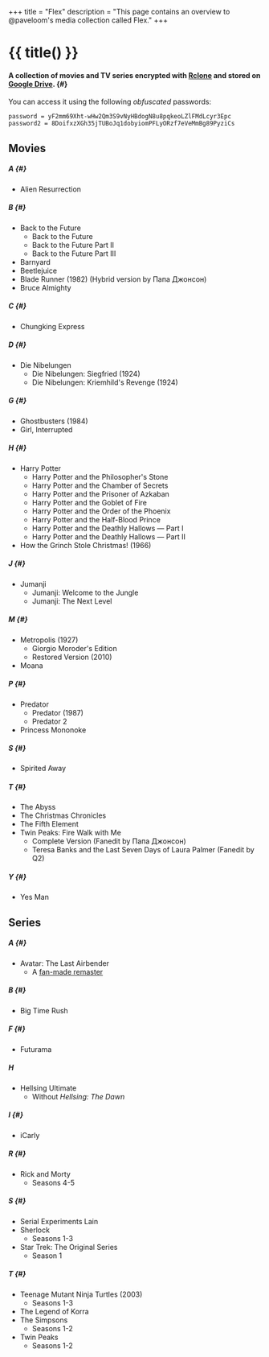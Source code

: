 +++
title = "Flex"
description = "This page contains an overview to @paveloom's media collection called Flex."
+++

# {{ title() }}
#### A collection of movies and TV series encrypted with [Rclone](https://rclone.org) and stored on [Google Drive](https://drive.google.com/drive/folders/1HIa7kt2RWpxU2cosdmNks1amEp2B75LO?usp=sharing). {#}

You can access it using the following *obfuscated* passwords:

```
password = yF2mm69Xht-wHw2Qm3S9vNyHBdogN8u8pqkeoLZlFMdLcyr3Epc
password2 = 8DoifxzXGh35jTUBoJq1dobyiomPFLyORzf7eVeMmBg89PyziCs
```

## Movies

##### A {#}
- Alien Resurrection

##### B {#}
- Back to the Future
  - Back to the Future
  - Back to the Future Part II
  - Back to the Future Part III
- Barnyard
- Beetlejuice
- Blade Runner (1982) (Hybrid version by Папа Джонсон)
- Bruce Almighty

##### C {#}
- Chungking Express

##### D {#}
- Die Nibelungen
  - Die Nibelungen: Siegfried (1924)
  - Die Nibelungen: Kriemhild's Revenge (1924)

##### G {#}
- Ghostbusters (1984)
- Girl, Interrupted

##### H {#}
- Harry Potter
  - Harry Potter and the Philosopher's Stone
  - Harry Potter and the Chamber of Secrets
  - Harry Potter and the Prisoner of Azkaban
  - Harry Potter and the Goblet of Fire
  - Harry Potter and the Order of the Phoenix
  - Harry Potter and the Half-Blood Prince
  - Harry Potter and the Deathly Hallows — Part I
  - Harry Potter and the Deathly Hallows — Part II
- How the Grinch Stole Christmas! (1966)

##### J {#}
- Jumanji
  - Jumanji: Welcome to the Jungle
  - Jumanji: The Next Level

##### M {#}
- Metropolis (1927)
  - Giorgio Moroder's Edition
  - Restored Version (2010)
- Moana

##### P {#}
- Predator
  - Predator (1987)
  - Predator 2
- Princess Mononoke

##### S {#}
- Spirited Away

##### T {#}
- The Abyss
- The Christmas Chronicles
- The Fifth Element
- Twin Peaks: Fire Walk with Me
  - Complete Version (Fanedit by Папа Джонсон)
  - Teresa Banks and the Last Seven Days of Laura Palmer (Fanedit by Q2)

##### Y {#}
- Yes Man

## Series

##### A {#}
- Avatar: The Last Airbender
  - A [fan-made remaster](https://www.reddit.com/r/RemasteringATLA/comments/5hr9w2/atla_remastered_in_1080p)

##### B {#}
- Big Time Rush

##### F {#}
- Futurama

##### H
- Hellsing Ultimate
  - Without *Hellsing: The Dawn*

##### I {#}
- iCarly

##### R {#}
- Rick and Morty
  - Seasons 4-5

##### S {#}
- Serial Experiments Lain
- Sherlock
  - Seasons 1-3
- Star Trek: The Original Series
  - Season 1

##### T {#}
- Teenage Mutant Ninja Turtles (2003)
  - Seasons 1-3
- The Legend of Korra
- The Simpsons
  - Seasons 1-2
- Twin Peaks
  - Seasons 1-2
